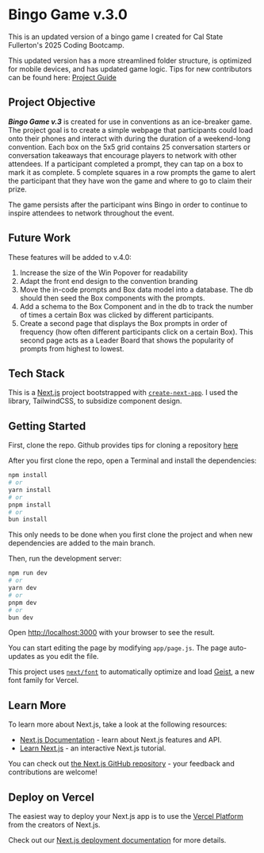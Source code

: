 # Bingo Game v.3.0

This is an updated version of a bingo game I created for Cal State Fullerton's 2025 Coding Bootcamp. 

This updated version has a more streamlined folder structure, is optimized for mobile devices, and has updated game logic. 
Tips for new contributors can be found here: [Project Guide](https://github.com/ECS-Web-Dev/Bingo_Game_v4/blob/main/PROJECT_GUIDE.md)

## Project Objective
***Bingo Game v.3*** is created for use in conventions as an ice-breaker game. The project goal is to create a simple webpage that participants could load onto their phones and interact with during the duration of a weekend-long convention. Each box on the 5x5 grid contains 25 conversation starters or conversation takeaways that encourage players to network with other attendees. If a participant completed a prompt, they can tap on a box to mark it as complete. 5 complete squares in a row prompts the game to alert the participant that they have won the game and where to go to claim their prize. 

The game persists after the participant wins Bingo in order to continue to inspire attendees to network throughout the event. 


## Future Work
These features will be added to v.4.0:
1. Increase the size of the Win Popover for readability
2. Adapt the front end design to the convention branding
3. Move the in-code prompts and Box data model into a database. The db should then seed the Box components with the prompts.
4. Add a schema to the Box Component and in the db to track the number of times a certain Box was clicked by different participants.
5. Create a second page that displays the Box prompts in order of frequency (how often different participants click on a certain Box). This second page acts as a Leader Board that shows the popularity of prompts from highest to lowest. 


## Tech Stack
This is a [Next.js](https://nextjs.org) project bootstrapped with [`create-next-app`](https://github.com/vercel/next.js/tree/canary/packages/create-next-app). I used the library, TailwindCSS, to subsidize component design.

## Getting Started
First, clone the repo. Github provides tips for cloning a repository [here](https://docs.github.com/en/repositories/creating-and-managing-repositories/cloning-a-repository)

After you first clone the repo, open a Terminal and install the dependencies:
```bash
npm install
# or
yarn install
# or
pnpm install
# or
bun install
```


This only needs to be done when you first clone the project and when new dependencies are added to the main branch. 

Then, run the development server:

```bash
npm run dev
# or
yarn dev
# or
pnpm dev
# or
bun dev
```

Open [http://localhost:3000](http://localhost:3000) with your browser to see the result.

You can start editing the page by modifying `app/page.js`. The page auto-updates as you edit the file.

This project uses [`next/font`](https://nextjs.org/docs/app/building-your-application/optimizing/fonts) to automatically optimize and load [Geist](https://vercel.com/font), a new font family for Vercel.

## Learn More

To learn more about Next.js, take a look at the following resources:

- [Next.js Documentation](https://nextjs.org/docs) - learn about Next.js features and API.
- [Learn Next.js](https://nextjs.org/learn) - an interactive Next.js tutorial.

You can check out [the Next.js GitHub repository](https://github.com/vercel/next.js) - your feedback and contributions are welcome!

## Deploy on Vercel

The easiest way to deploy your Next.js app is to use the [Vercel Platform](https://vercel.com/new?utm_medium=default-template&filter=next.js&utm_source=create-next-app&utm_campaign=create-next-app-readme) from the creators of Next.js.

Check out our [Next.js deployment documentation](https://nextjs.org/docs/app/building-your-application/deploying) for more details.
